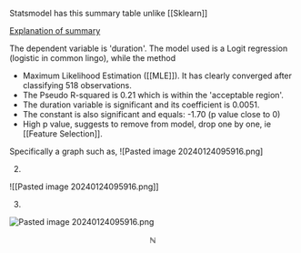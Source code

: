 Statsmodel has this summary table unlike [[Sklearn]]

[Explanation of summary](https://youtu.be/JwUj5M8QY4U?t=658)

The dependent variable is 'duration'. The model used is a Logit regression (logistic in common lingo), while the method 
- Maximum Likelihood Estimation ([[MLE]]). It has clearly converged after classifying 518 observations.
- The Pseudo R-squared is 0.21 which is within the 'acceptable region'.
- The duration variable is significant and its coefficient is 0.0051.
- The constant is also significant and equals: -1.70 (p value close to 0)
- High p value, suggests to remove from model, drop one by one, ie [[Feature Selection]].

Specifically a graph such as,
![Pasted image 20240124095916.png]

2.
![[Pasted image 20240124095916.png]]


3.
![Pasted image 20240124095916.png](../images/Pasted%20image%2020240124095916.png)


$$\mathbb{N}$$